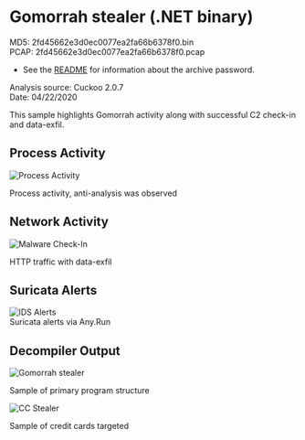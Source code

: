 # Gomorrah stealer (.NET binary)

MD5:  2fd45662e3d0ec0077ea2fa66b6378f0.bin  
PCAP: 2fd45662e3d0ec0077ea2fa66b6378f0.pcap  

* See the [README](https://github.com/jstrosch/malware-samples) for information about the archive password.  

Analysis source: Cuckoo 2.0.7  
Date: 04/22/2020

This sample highlights Gomorrah activity along with successful C2 check-in and data-exfil. 

## Process Activity

![Process Activity](https://user-images.githubusercontent.com/1920756/80334744-b7f2f600-8817-11ea-9236-7ec74a8f700e.png)

Process activity, anti-analysis was observed  

## Network Activity

![Malware Check-In](https://user-images.githubusercontent.com/1920756/80334441-dad0da80-8816-11ea-89a2-cc3f83f86c10.png) 

HTTP traffic with data-exfil

## Suricata Alerts

![IDS Alerts](https://user-images.githubusercontent.com/1920756/80334601-4e72e780-8817-11ea-989b-c39d6e299f55.png)  
Suricata alerts via Any.Run

## Decompiler Output

![Gomorrah stealer](https://user-images.githubusercontent.com/1920756/80334469-f63be580-8816-11ea-8490-12f724b3bd41.png)

Sample of primary program structure

![CC Stealer](https://user-images.githubusercontent.com/1920756/80334470-f9cf6c80-8816-11ea-9571-2b162db04e63.png)

Sample of credit cards targeted  

